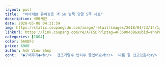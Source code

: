 ```yaml
---
layout: post 
title:  "비바세븐 유아동용 잭 SK 발목 양말 5족 세트" 
description: 비바세븐  ..
date: 2020-05-08 04:31:59 
img: https://static.coupangcdn.com/image/retail/images/2018/04/23/14/1/2ac6e943-9f0f-45df-8c7b-37a64474ad62.jpg 
linkUrl: https://link.coupang.com/re/AFFSDP?lptag=AF3600438&subid=ahnPublicAsk&pageKey=85385812&itemId=270164194&vendorItemId=3654616142&traceid=V0-113-4c5fd3fd73eaf6ed 
categories: [1004] 
color: 5A8DF3 
price: 6900 
author: Ask View Shop 
cont:  "●구매후기●<br/>ㅡ 건조기탈수 반치수 줄었어요<br/>ㅡ 나름 잘 신고있음<br/>ㅡ 무난하게 봄,여름,가을용으로 추천<br/>ㅡ 보풀도  좀 일어나지만,<br/>ㅡ 크지않코 적당히 잘 맞고,  복숭아뼈까지 오는 길이... <br/><br/>ㅡ2020.<br/>5월 현재까지도<br/>ㅡ메이드인코리아, 깔끔.<br/>.<br/><br/>ㅡ평소 185~190 운동화신음... <br/><br/>개별포장<br/>미끄럼방지도 잘되있고 130신발이 딱 맞는데 양말도 딱 맞아요 ㅎㅎ<br/>저는 이 양말만 신겨요.<br/> 이만큼 가성비 좋은 양말이 없네요.<br/> 같은 양말을 아이가 자랄 때마다 사이즈 업 해서 신겨요.<br/> 추천합니다 !!!!!!<br/>ㅡ 건조기탈수 반치수 줄었어요<br/>ㅡ 나름 잘 신고있음<br/>ㅡ 무난하게 봄,여름,가을용으로 추천<br/>ㅡ 보풀도  좀 일어나지만,<br/>ㅡ 크지않코 적당히 잘 맞고,  복숭아뼈까지 오는 길이... <br/><br/>ㅡ2020.<br/>5월 현재까지도<br/>ㅡ메이드인코리아, 깔끔.<br/>.<br/><br/>ㅡ평소 185~190 운동화신음... <br/><br/>개별포장<br/>미끄럼방지도 잘되있고 130신발이 딱 맞는데 양말도 딱 맞아요 ㅎㅎ<br/>저는 이 양말만 신겨요.<br/> 이만큼 가성비 좋은 양말이 없네요.<br/> 같은 양말을 아이가 자랄 때마다 사이즈 업 해서 신겨요.<br/> 추천합니다 !!!!!!<br/>" 
---
```

